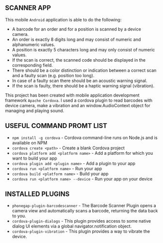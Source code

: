 ## SCANNER APP
  This mobile `Android` application is able to do the following:
  *  A barcode for an order and for a position is scanned by a device camera.
  *  An order is exactly 8 digits long and may consist of numeric and alphanumeric values.
  *  A position is exactly 5 characters long and may only consist of numeric values.
  *  If the scan is correct, the scanned code should be displayed in the corresponding field.
  *  There should be a color distinction or indication between a correct scan and a faulty scan (e.g. position too long).
  *  In case of a faulty scan there should be an acoustic warning signal.
  *  If the scan is faulty, there should be a haptic warning signal (vibration).

  This project has been created with mobile application development framework `Apache Cordova`.
  I used a cordova plugin to read barcodes with device camera, make a vibration and an window.AudioContext object for managing and playing sound.

## USEFUL COMMAND PROMT LIST
  * `npm install -g cordova` - Cordova command-line runs on Node.js and is available on NPM
  * `cordova create <path>` - Create a blank Cordova project
  * `cordova platform add <platform name>` - Add a platform for which you want to build your app
  * `cordova plugin add <plugin name>` - Add a plugin to your app
  * `cordova run <platform name>` - Run your app
  * `cordova build <platform name>` - Build your app
  * `cordova run <platform name> --device` - Run your app on your device  

 ## INSTALLED PLUGINS
  * `phonegap-plugin-barcodescanner` - The Barcode Scanner Plugin opens a camera view and automatically scans a barcode, returning the data back to you.
  * `cordova-plugin-dialogs` - This plugin provides access to some native dialog UI elements via a global navigator.notification object.
  * `cordova-plugin-vibration` - This plugin provides a way to vibrate the device. 
